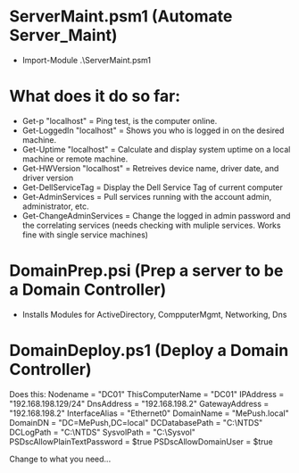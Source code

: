 # ServerMaint.psm1 (Automate Server_Maint)
- Import-Module .\ServerMaint.psm1 

# What does it do so far:
- Get-p "localhost" = Ping test, is the computer online.
- Get-LoggedIn "localhost" = Shows you who is logged in on the desired machine.
- Get-Uptime "localhost" = Calculate and display system uptime on a local machine or remote machine.
- Get-HWVersion "localhost" = Retreives device name, driver date, and driver version
- Get-DellServiceTag = Display the Dell Service Tag of current computer
- Get-AdminServices = Pull services running with the account admin, administrator, etc.
- Get-ChangeAdminServices = Change the logged in admin password and the correlating services (needs checking with muliple services. Works fine with single service machines)

# DomainPrep.psi (Prep a server to be a Domain Controller)
- Installs Modules for ActiveDirectory, CompputerMgmt, Networking, Dns

# DomainDeploy.ps1 (Deploy a Domain Controller)  
Does this:
            Nodename = "DC01"
            ThisComputerName = "DC01"
            IPAddress = "192.168.198.129/24"
            DnsAddress = "192.168.198.2"
            GatewayAddress = "192.168.198.2"
            InterfaceAlias = "Ethernet0"
            DomainName = "MePush.local"
            DomainDN = "DC=MePush,DC=local"
            DCDatabasePath = "C:\NTDS"
            DCLogPath = "C:\NTDS"
            SysvolPath = "C:\Sysvol"
            PSDscAllowPlainTextPassword = $true
            PSDscAllowDomainUser = $true

Change to what you need... 
